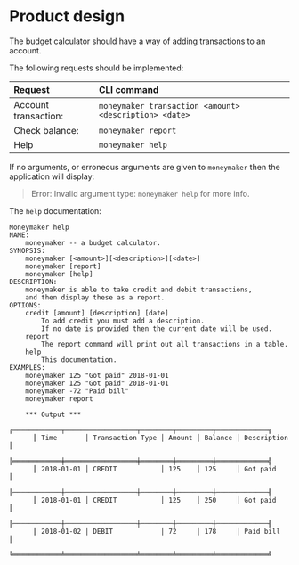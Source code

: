 # Product design

The budget calculator should have a way of adding transactions to an account.

The following requests should be implemented:

| Request              | CLI command                                            |
|:---------------------|:-------------------------------------------------------|
| Account transaction: | `moneymaker transaction <amount> <description> <date>` |
| Check balance:       | `moneymaker report`                                    |
| Help                 | `moneymaker help`                                      |

If no arguments, or erroneous arguments are given to `moneymaker` then the application will display:

>Error: Invalid argument type: 
`moneymaker help` 
>for more info.


The `help` documentation:
```
Moneymaker help
NAME:
    moneymaker -- a budget calculator.
SYNOPSIS:
    moneymaker [<amount>][<description>][<date>]
    moneymaker [report]
    moneymaker [help]
DESCRIPTION:
    moneymaker is able to take credit and debit transactions,
    and then display these as a report.
OPTIONS:
    credit [amount] [description] [date]
        To add credit you must add a description.
        If no date is provided then the current date will be used.
    report
        The report command will print out all transactions in a table.
    help
        This documentation.
EXAMPLES:
    moneymaker 125 "Got paid" 2018-01-01
    moneymaker 125 "Got paid" 2018-01-01
    moneymaker -72 "Paid bill"
    moneymaker report

    *** Output ***
      ╔════════════╤══════════════════╤════════╤═════════╤═════════════╗
      ║ Time       │ Transaction Type │ Amount │ Balance │ Description ║
      ╠════════════╪══════════════════╪════════╪═════════╪═════════════╣
      ║ 2018-01-01 │ CREDIT           │ 125    │ 125     │ Got paid    ║
      ╟────────────┼──────────────────┼────────┼─────────┼─────────────╢
      ║ 2018-01-01 │ CREDIT           │ 125    │ 250     │ Got paid    ║
      ╟────────────┼──────────────────┼────────┼─────────┼─────────────╢
      ║ 2018-01-02 │ DEBIT            │ 72     │ 178     │ Paid bill   ║
      ╚════════════╧══════════════════╧════════╧═════════╧═════════════╝
```

